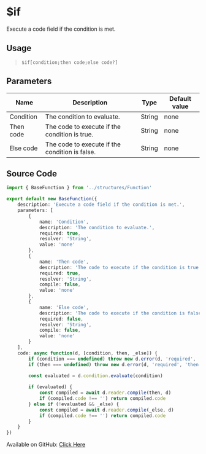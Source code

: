 # $if
Execute a code field if the condition is met.
## Usage
> `$if[condition;then code;else code?]`
## Parameters
|   Name    |                  Description                   |  Type  | Default value |
|-----------|------------------------------------------------|--------|---------------|
| Condition | The condition to evaluate.                     | String | none          |
| Then code | The code to execute if the condition is true.  | String | none          |
| Else code | The code to execute if the condition is false. | String | none          |

## Source Code
```ts
import { BaseFunction } from '../structures/Function'

export default new BaseFunction({
    description: 'Execute a code field if the condition is met.',
    parameters: [
        {
            name: 'Condition',
            description: 'The condition to evaluate.',
            required: true,
            resolver: 'String',
            value: 'none'
        },
        {
            name: 'Then code',
            description: 'The code to execute if the condition is true.',
            required: true,
            resolver: 'String',
            compile: false,
            value: 'none'
        },
        {
            name: 'Else code',
            description: 'The code to execute if the condition is false.',
            required: false,
            resolver: 'String',
            compile: false,
            value: 'none'
        }
    ],
    code: async function(d, [condition, then, _else]) {
        if (condition === undefined) throw new d.error(d, 'required', 'condition', d.function?.name!)
        if (then === undefined) throw new d.error(d, 'required', 'then code', d.function?.name!)

        const evaluated = d.condition.evaluate(condition)
        
        if (evaluated) {
            const compiled = await d.reader.compile(then, d)
            if (compiled.code !== '') return compiled.code
        } else if (!evaluated && _else) {
            const compiled = await d.reader.compile(_else, d)
            if (compiled.code !== '') return compiled.code
        }
    }
})
```
Available on GitHub: [Click Here](https://github.com/Cyberghxst/bdjs/blob/v1/src/functions/if.ts)